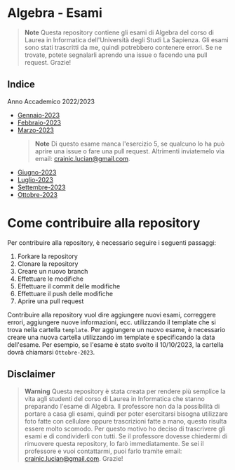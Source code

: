 # Algebra - Esami
>**Note**
>Questa repository contiene gli esami di Algebra del corso di Laurea in Informatica dell'Università degli Studi La Sapienza. Gli esami sono stati trascritti da me, quindi potrebbero contenere errori. Se ne trovate, potete segnalarli aprendo una issue o facendo una pull request. Grazie!

## Indice
Anno Accademico 2022/2023
- [Gennaio-2023]()
- [Febbraio-2023]()
- [Marzo-2023]()
    >**Note**
    > Di questo esame manca l'esercizio 5, se qualcuno lo ha può aprire una issue o fare una pull request. Altrimenti inviatemelo via email: crainic.lucian@gmail.com.
- [Giugno-2023]()
- [Luglio-2023]()
- [Settembre-2023]()
- [Ottobre-2023]()

# Come contribuire alla repository 
Per contribuire alla repository, è necessario seguire i seguenti passaggi:
1. Forkare la repository
2. Clonare la repository
3. Creare un nuovo branch
4. Effettuare le modifiche
5. Effettuare il commit delle modifiche
6. Effettuare il push delle modifiche
7. Aprire una pull request

Contribuire alla repository vuol dire aggiungere nuovi esami, correggere errori, aggiungere nuove informazioni, ecc. utilizzando il template che si trova nella cartella `template`. Per aggiungere un nuovo esame, è necessario creare una nuova cartella utilizzando im template e specificando la data dell'esame. Per esempio, se l'esame è stato svolto il 10/10/2023, la cartella dovrà chiamarsi `Ottobre-2023`.

## Disclaimer
>**Warning**
>Questa repository è stata creata per rendere più semplice la vita agli studenti del corso di Laurea in Informatica che stanno preparando l'esame di Algebra. Il professore non da la possibilità di portare a casa gli esami, quindi per poter esercitarsi bisogna utilizzare foto fatte con cellulare oppure trascrizioni fatte a mano, questo risulta essere molto scomodo. Per questo motivo ho deciso di trascrivere gli esami e di condividerli con tutti. Se il professore dovesse chiedermi di rimuovere questa repository, lo farò immediatamente. Se sei il professore e vuoi contattarmi, puoi farlo tramite email: crainic.lucian@gmail.com. Grazie!